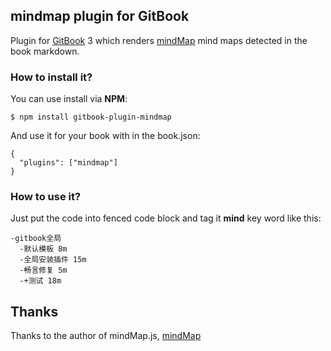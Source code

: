 ## mindmap plugin for GitBook

Plugin for [GitBook](https://github.com/GitbookIO/gitbook) 3 which renders [mindMap](https://github.com/springlcy/mindmap) mind maps detected in the book markdown.

### How to install it?

You can use install via **NPM**:

```
$ npm install gitbook-plugin-mindmap
```

And use it for your book with in the book.json:

```
{
  "plugins": ["mindmap"]
}
```

### How to use it?

Just put the code into fenced code block and tag it **mind** key word like this:

 ```mind
 -gitbook全局
   -默认模板 8m
   -全局安装插件 15m
   -畅言修复 5m
   -+测试 18m
 ```

## Thanks
Thanks to the author of mindMap.js, [mindMap](https://github.com/pandao/editor.md)
